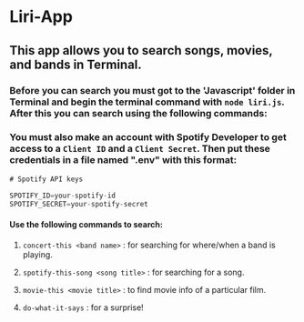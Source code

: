 # Liri-App

## This app allows you to search songs, movies, and bands in Terminal.

### Before you can search you must got to the 'Javascript' folder in Terminal and begin the terminal command with `node liri.js`. After this you can search using the following commands:

### You must also make an account with Spotify Developer to get access to a `Client ID` and a `Client Secret`. Then put these credentials in a file named ".env" with this format:

```js
# Spotify API keys

SPOTIFY_ID=your-spotify-id
SPOTIFY_SECRET=your-spotify-secret

```


#### Use the following commands to search:

1. `concert-this <band name>` : for searching for where/when a band is playing.

2. `spotify-this-song <song title>` : for searching for a song.

3. `movie-this <movie title>` : to find movie info of a particular film.

4. `do-what-it-says` : for a surprise!



